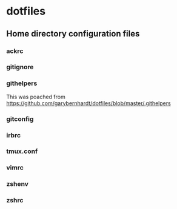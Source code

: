 # dotfiles

## Home directory configuration files

### ackrc

### gitignore

### githelpers

This was poached from https://github.com/garybernhardt/dotfiles/blob/master/.githelpers

### gitconfig

### irbrc

### tmux.conf

### vimrc

### zshenv

### zshrc
